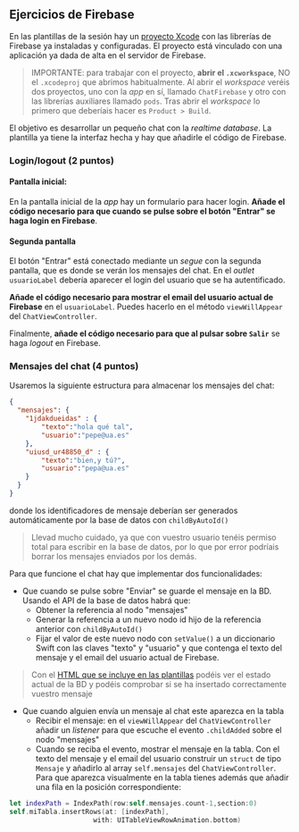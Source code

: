 ## Ejercicios de Firebase

En las plantillas de la sesión hay un [proyecto Xcode](material/ChatFirebase_plantilla.zip) con las librerías de Firebase ya instaladas y configuradas. El proyecto está vinculado con una aplicación ya dada de alta en el servidor de Firebase.

> IMPORTANTE: para trabajar con el proyecto, **abrir el `.xcworkspace`**, NO el `.xcodeproj` que abrimos habitualmente. Al abrir el *workspace* veréis dos proyectos, uno con la *app* en sí, llamado `ChatFirebase` y otro con las librerías auxiliares llamado `pods`. Tras abrir el *workspace* lo primero que deberíais hacer es `Product > Build`.

El objetivo es desarrollar un pequeño chat con la *realtime database*. La plantilla ya tiene la interfaz hecha y hay que añadirle el código de Firebase.


### Login/logout (2 puntos)

#### Pantalla inicial:

En la pantalla inicial de la *app* hay un formulario para hacer login. **Añade el código necesario para que cuando se pulse sobre el botón "Entrar" se haga login en Firebase**. 

#### Segunda pantalla

El botón "Entrar" está conectado mediante un *segue* con la segunda pantalla, que es donde se verán los mensajes del chat. En el *outlet* `usuarioLabel` debería aparecer el login del usuario que se ha autentificado.

**Añade el código necesario para mostrar el email del usuario actual de Firebase** en el `usuarioLabel`. Puedes hacerlo en el método `viewWillAppear` del `ChatViewController`. 

Finalmente, **añade el código necesario para que al pulsar sobre `Salir`** se haga *logout* en Firebase.  


### Mensajes del chat (4 puntos)

Usaremos la siguiente estructura para almacenar los mensajes del chat:

```json
{
  "mensajes": {
    "1jdakdueidas" : {
        "texto":"hola qué tal",
        "usuario":"pepe@ua.es"
    },
    "uiusd_ur48850_d" : {
        "texto":"bien,y tú?",
        "usuario":"pepa@ua.es"
    }
  }
}
```

donde los identificadores de mensaje deberían ser generados automáticamente por la base de datos con `childByAutoId()`

> Llevad mucho cuidado, ya que con vuestro usuario tenéis permiso total para escribir en la base de datos, por lo que por error podríais borrar los mensajes enviados por los demás.

Para que funcione el chat hay que implementar dos funcionalidades:

- Que cuando se pulse sobre "Enviar" se guarde el mensaje en la BD. Usando el API de la base de datos habrá que:
    + Obtener la referencia al nodo "mensajes"
    + Generar la referencia a un nuevo nodo id hijo de la referencia anterior con `childByAutoId()` 
    + Fijar el valor de este nuevo nodo con `setValue()` a un diccionario Swift con las claves "texto" y "usuario" y que contenga el texto del mensaje y el email del usuario actual de Firebase.

> Con el [HTML que se incluye en las plantillas](material/ConsolaFirebase.html) podéis ver el estado actual de la BD y podéis comprobar si se ha insertado correctamente vuestro mensaje 

- Que cuando alguien envía un mensaje al chat este aparezca en la tabla
    - Recibir el mensaje: en el `viewWillAppear` del `ChatViewController` añadir un *listener* para que escuche el evento `.childAdded` sobre el nodo "mensajes"
    - Cuando se reciba el evento, mostrar el mensaje en la tabla. Con el texto del mensaje y el email del usuario construir un `struct` de tipo `Mensaje` y añadirlo al array `self.mensajes` del `ChatViewController`. Para que aparezca visualmente en la tabla tienes además que añadir una fila en la posición correspondiente:

```swift
let indexPath = IndexPath(row:self.mensajes.count-1,section:0)
self.miTabla.insertRows(at: [indexPath], 
                     with: UITableViewRowAnimation.bottom)
```

